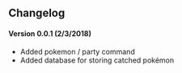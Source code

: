 ## Changelog

#### Version 0.0.1 (2/3/2018)
* Added pokemon / party command
* Added database for storing catched pokémon
